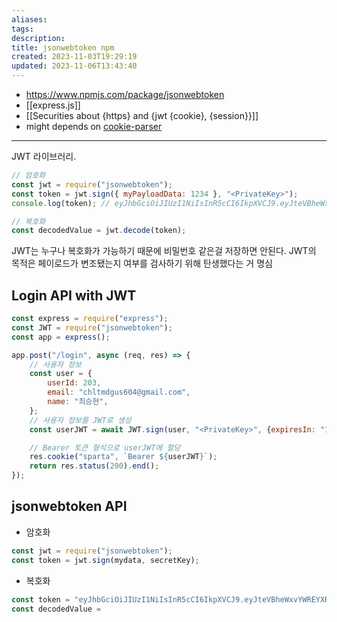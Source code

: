 ```yaml
---
aliases: 
tags: 
description:
title: jsonwebtoken npm
created: 2023-11-03T19:29:19
updated: 2023-11-06T13:43:40
---
```

- <https://www.npmjs.com/package/jsonwebtoken>
- [[express.js]]
- [[Securities about {https} and {jwt {cookie}, {session}}]]
- might depends on [cookie-parser](https://www.npmjs.com/package/cookie-parser)
___

JWT 라이브러리.

```js
// 암호화
const jwt = require("jsonwebtoken");
const token = jwt.sign({ myPayloadData: 1234 }, "<PrivateKey>");
console.log(token); // eyJhbGciOiJIUzI1NiIsInR5cCI6IkpXVCJ9.eyJteVBheWxvYWREYXRhIjoxMjM0LCJpYXQiOjE2Njc1NjE0NDB9.nvYSsLsT8jp7IfkbB2seCNeuLqRBgrrzDjKRFXjvoUE

// 복호화
const decodedValue = jwt.decode(token);
```

JWT는 누구나 복호화가 가능하기 때문에 비밀번호 같은걸 저장하면 안된다. JWT의 목적은 페이로드가 변조됐는지 여부를 검사하기 위해 탄생했다는 거 명심

## Login API with JWT

```js
const express = require("express");
const JWT = require("jsonwebtoken");
const app = express();

app.post("/login", async (req, res) => {
	// 사용자 정보
	const user = {
		userId: 203,
		email: "chltmdgus604@gmail.com",
		name: "최승현",
	};
	// 사용자 정보를 JWT로 생성
	const userJWT = await JWT.sign(user, "<PrivateKey>", {expiresIn: "1h"});

	// Bearer 토큰 형식으로 userJWT에 할당
	res.cookie("sparta", `Bearer ${userJWT}`);
	return res.status(200).end();
});
```

## jsonwebtoken API

- 암호화

```js
const jwt = require("jsonwebtoken");
const token = jwt.sign(mydata, secretKey);
```

- 복호화

```js
const token = "eyJhbGciOiJIUzI1NiIsInR5cCI6IkpXVCJ9.eyJteVBheWxvYWREYXRhIjoxMjM0LCJpYXQiOjE2Njc1NjE0NDB9.nvYSsLsT8jp7IfkbB2seCNeuLqRBgrrzDjKRFXjvoUE";
const decodedValue = 
```